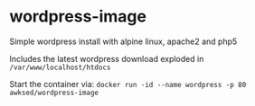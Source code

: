# wordpress-image

Simple wordpress install with alpine linux, apache2 and php5

Includes the latest wordpress download exploded in `/var/www/localhost/htdocs`

Start the container via:
`docker run -id --name wordpress -p 80 awksed/wordpress-image`

